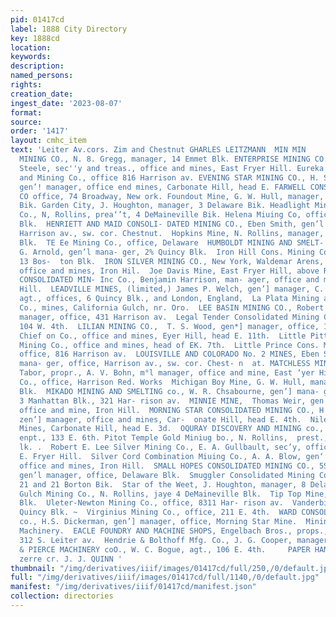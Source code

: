 ```yaml
---
pid: 01417cd
label: 1888 City Directory
key: 1888cd
location: 
keywords: 
description: 
named_persons: 
rights: 
creation_date: 
ingest_date: '2023-08-07'
format: 
source: 
order: '1417'
layout: cmhc_item
text: 'Leiter Av.cors. Zim and Chestnut GHARLES LEITZMANN  MIN MIN     285     EMMET
  MINING CO., N. 8. Gregg, manager, 14 Emmet Blk. ENTERPRISE MINING CO., George C.
  Steele, sec''y and treas., office and mines, East Fryer Hill. Eureka Prospecting
  and Mining Co., office 816 Harrison av. EVENING STAR MINING CO., H. S. Dickerman,
  gen’! manager, office end mines, Carbonate Hill, head E. FARWELL CONSOLIDATED MIN-
  CO office, 74 Broadway, New ork. Foundout Mine, G. W. Hull, manager, De- Maineville
  Bik. Garden City, J. Houghton, manager, 3 Delaware Bik. Headlight Mining and Smelting
  Co., N, Rollins, prea‘’t, 4 DeMaineville Bik. Helena Miuing Co, office, 18 Boston
  Blk.  HENRIETT AND MAID CONSOLI- DATED MINING CO., Eben Smith, gen’l manager, office,
  Harrison av., sw. cor. Chestnut.  Hopkins Mine, N. Rollins, manager, 4 De- Maineville
  Blk.  TE Ee Mining Co., office, Delaware  HUMBOLDT MINING AND SMELT- inc co., C.
  G. Arnold, gen’l mana- ger, 2% Quincy Blk.  Iron Hill Cons. Mining Co., office,
  13 Bos-  ton Blk.  IRON SILVER MINING CO., New York, Waldemar Arens, financial agt.,
  office and mines, Iron Hil.  Joe Davis Mine, East Fryer Hill, above R. E. Lee Mine.  LEADVILLE
  CONSOLIDATED MIN- Inc Co., Benjamin Harrison, man- ager, office and mines, Carbonate
  Hill.  LEADVILLE MINES, (limited,) James P. Welch, gen’] manager, C. A. Hick- ley,
  agt., offices, 6 Quincy Blk., and London, England,  La Plata Mining and Smeltiug
  Co., mines, California Gulch, nr. Oro.  LEE BASIN MINING CO., Robert Wimmer, gen’]
  manager, office, 431 Harrison av.  Legal Tender Consolidated Mining Co., office,
  104 W. 4th.  LILIAN MINING CO.,  T. S. Wood, gen*] manager, office, 121  E. 4th.  Little
  Chief on Co., office and mines, Eyer Hill, head E. 11th.  Little Pittsburg Cons.
  Mining Co., office and mines, head of EK. 7th.  Little Prince Cons. Mining Co.,
  office, 816 Harrison av.  LOUISVILLE AND COLORADO No. 2 MINES, Eben Smith, gen’l
  mana- ger, office, Harrison av., sw. cor. Chest- n  at. MATCHLESS MINE, H. A. W.
  Tabor, propr., A. V. Bohn, m°l manager, office and mine, East ‘yer Hill. Meyer Mining
  Co., office, Harrison Red. Works  Michigan Boy Mine, G. W. Hull, manager, DeMaineville
  Blk.  MIKADO MINING AND SMELTING co., W. R. Chsabourne, gen’] mana- ger, office,
  3 Manhattan Blk., 321 Har- rison av.  MINNIE MINE,  Thomas Weir, gen''l manager,
  office and mine, Iron Hill.  MORNING STAR CONSOLIDATED MINING CO., H. S. Dickerman,
  zen’] manager, office and mines, Car-  onate Hill, head E. 4th.  Niles and erst
  Mines, Carbonate Hill, head E. 3d.  OQURAY DISCOVERY AND MINING co., A. Ll). Seari,
  enpt., 133 E. 6th. Pitot Temple Gold Miniug bo., N. Rollins,  prest., 4 DeMainville
  lk. .  Robert E. Lee Silver Mining Co., E. A. Gullbault, sec’y, office, at mines,
  E. Fryer Hill.  Silver Cord Combination Miuing Co., A. A. Blow, gen‘’l manager,
  office and mines, Iron Hill.  SMALL HOPES CONSOLIDATED MINING CO., 5S. W. Mudd,
  gen’l manager, office, Delaware Blk.  Smuggler Consolidated Mining Co., office,
  21 and 21 Borton Bik.  Star of the Weet, J. Houghton, manager, 8 Delaware Bik.  Strayhorse
  Gulch Mining Co., N. Rollins, jaye 4 DeMaineville Blk.  Tip Top Mine, office, Emmet
  Blk.  Uleter-Newton Mining Co., office, 8311 Har- rison av.  Vanderbilt Mine, office,
  Quincy Blk. ~  Virginius Mining Co., office, 211 E. 4th.  WARD CONSOLIDATED MINING
  co., H.S. Dickerman, gen’] manager, office, Morning Star Mine.  Mining and Milling
  Machinery.  EACLE FOUNDRY AND MACHINE SHOPS, Engelbach Bros., props., 308, 310 and
  312 S. Leiter av.  Hendrie & Bolthoff Mfg. Co., J. G. Cooper, manager, 112 EK. 7th.  KENNEDY
  & PIERCE MACHINERY coO., W. C. Bogue, agt., 106 E. 4th.     PAPER HANGING, sass
  zerre cr. J. J. QUINN '
thumbnail: "/img/derivatives/iiif/images/01417cd/full/250,/0/default.jpg"
full: "/img/derivatives/iiif/images/01417cd/full/1140,/0/default.jpg"
manifest: "/img/derivatives/iiif/01417cd/manifest.json"
collection: directories
---
```

